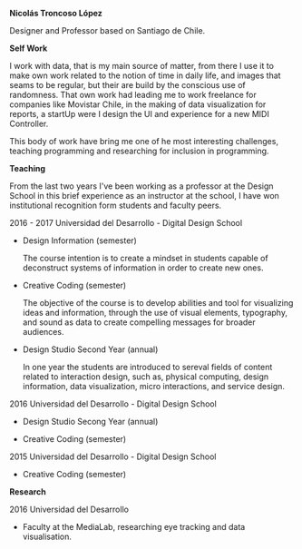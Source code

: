 **Nicolás Troncoso López**



Designer and Professor based on Santiago de Chile.



**Self Work**

I work with data, that is my main source of matter, from there I use it to make own work related to the notion of time in daily life, and images that seams to be regular, but their are build by the conscious use of randomness. That own work had leading me to work freelance for companies like Movistar Chile, in the making of data visualization for reports, a startUp were I design the UI and experience for a new MIDI Controller. 

This body of work have bring me one of he most interesting challenges, teaching programming and researching for inclusion in programming.

**Teaching**

From the last two years I've been working as a professor at the Design School in this brief experience as an instructor at the school, I have won institutional recognition form students and faculty peers.

2016 - 2017 Universidad del Desarrollo - Digital Design School

- Design Information (semester)

  The course intention is to create a mindset in students capable of deconstruct systems of information in order to create new ones. 

- Creative Coding (semester)

  The objective of the course is to develop abilities and tool for visualizing ideas and information, through the use of visual elements, typography, and sound as data to create compelling messages for broader audiences.

- Design Studio Second Year (annual)

  In one year the students are introduced to sereval fields of content related to interaction design, such as, physical computing, design information, data visualization, micro interactions, and service design.



2016 Universidad del Desarrollo - Digital Design School

- Design Studio Secong Year (annual)


- Creative Coding (semester)



2015 Universidad del Desarrollo - Digital Design School

- Creative Coding (semester)



**Research**

2016 Universidad del Desarrollo

- Faculty at the MediaLab, researching eye tracking and data visualisation. 